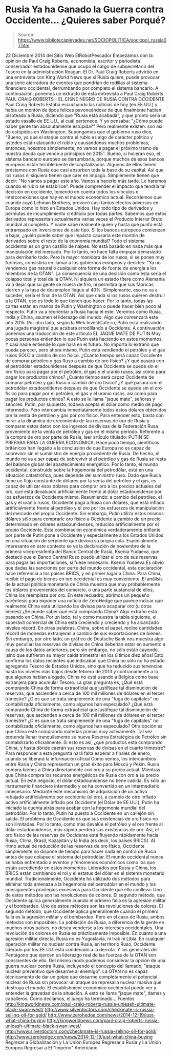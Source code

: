 # Rusia Ya ha Ganado la Guerra contra Occidente... ¿Quieres saber Porqué?

> Source: https://www.bibliotecapleyades.net/SOCIOPOLITICA/sociopol_russia07.htm

22 Diciembre 2014
del Sitio Web ElRobotPescador
Empezamos con la opinión de Paul Craig Roberts, economista, escritor y periodista conservador estadounidense que ocupó el cargo de subsecretario del Tesoro en la administración Reagan. El Dr. Paul Craig Roberts advirtió en una entrevista con King World News que si Rusia quiere, puede provocar una serie aterradora de eventos que pondrían de rodillas al sistema financiero occidental, derrumbando por completo el sistema bancario. A continuación, ponemos un extracto de esta entrevista a Paul Craig Roberts
PAUL CRAIG ROBERTS - EL CISNE NEGRO DE RUSIA CONTRA OCCIDENTE
Paul Craig Roberts
Estaba escuchando las noticias de hoy (en EE.UU.) y había un montón de tipos felices pavoneándose de que finalmente habían pisoteado a Rusia, diciendo que "Rusia está acabada", y que pronto sería un estado vasallo de EE.UU., al cuál pertenece. Y yo pensaba:
"¿Cómo puede haber gente tan absolutamente estúpida?"
Pero realmente existen: son así de estúpidos en Washington.
Supongamos que el gobierno ruso dice,
"Bueno, ya que el ataque contra el rublo es algo de carácter político y ustedes están atacando el rublo y causándonos muchos problemas, entonces, nosotros simplemente, no vamos a pagar el próximo tramo de nuestra deuda que vence a principios en 2015″.
Bueno, si hicieran eso, el sistema bancario europeo se derrumbaría, porque muchos de esos bancos europeos están terriblemente descapitalizados.
Algunos de ellos tienen préstamos con Rusia que casi absorben toda la base de su capital. Así que los rusos ni siquiera tienen que caer en impago. Simplemente tienen que decir:
"No vamos a pagar este año. Vamos a hacerlo más tarde. Lo haremos cuando el rublo se estabilice".
Puede comprender el impacto que tendría tal decisión en occidente, teniendo en cuenta todos los vínculos e interconexiones que hay en el mundo económico actual.
Recordemos que cuando cayó Lehman Brothers, provocó casi tantos efectos adversos en Europa como lo hizo en Estados Unidos. Hay todo tipo de derivados y permutas de incumplimiento crediticio por todas partes. Sabemos que estos derivados representan actualmente varias veces el Producto Interior Bruto mundial al completo. Y nadie sabe realmente quién y hasta qué punto está entrampado en inversiones de este tipo. Si los bancos europeos comienzan a bajar, ¿quién puede saber que impacto causaría este montón de derivados sobre el resto de la economía mundial? Todo el sistema occidental es un gran castillo de naipes. No está basado en nada más que manipulación del mercado. Por lo tanto, no hace falta empujar demasiado para derribarlo todo. Pero la mayor maniobra de los rusos, si se ponen muy furiosos, consistiría en llamar a los gobiernos europeos y decirles:
"Ya no vendemos gas natural o cualquier otra forma de fuente de energía a los miembros de la OTAN".
La consecuencia de una decisión como ésta sería el colapso total y total de la OTAN. Ni siquiera un estado títere como Alemania va a dejar que su gente se muera de frío, ni permitirá que sus fábricas cierren y la tasa de desempleo llegue al 40%. Simplemente, eso no va a suceder, sería el final de la OTAN. Así que cada si los rusos quieren destruir a la OTAN, eso es todo lo que tienen que hacer. Por lo tanto, todas las cartas están en manos de Putin y Washington o puede hacer bien poco al respecto. Putin va a reorientar a Rusia hacia el este. Veremos como Rusia, India y China, asumen el liderazgo del mundo. Algo que comenzará este año 2015.
Por otro lado, según la Web InvestCafe.ru, Putin está realizando una jugada magistral que acabará arrodillando a Occidente.
A continuación ponemos una traducción de este artículo
EL JAQUE MATE DE PUTIN Muy pocas personas entienden lo que Putin está haciendo en estos momentos. Y casi nadie entiende lo que hará en el futuro. No importa lo extraño que pueda parecer, pero ahora mismo, Putin está vendiendo el petróleo y el gas rusos SÓLO a cambio de oro físico.
¿Cuánto tiempo será capaz Occidente de comprar petróleo y gas Ruso a cambio de oro físico? ¿Y qué pasará con el petrodólar estadounidense después de que Occidente se quede sin el oro físico para pagar por el petróleo, el gas y el uranio rusos, así como para pagar los productos chinos?
¿Cuánto tiempo será capaz Occidente de comprar petróleo y gas Ruso a cambio de oro físico?
¿Y qué pasará con el petrodólar estadounidense después de que Occidente se quede sin el oro físico para pagar por el petróleo, el gas y el uranio rusos, así como para pagar los productos chinos?
A esto se le llama "jaque mate", señoras y señores.
Putin, por supuesto, todavía acepta el dólar como medio de pago intermedio. Pero intercambia inmediatamente todos estos dólares obtenidos por la venta de petróleo y gas por oro físico. Para entender esto, basta con mirar a la dinámica de crecimiento de las reservas de oro de Rusia y comparar estos datos con los ingresos de divisas de la Federación Rusa proveniente de la venta de petróleo y gas en el mismo período. Referente a la compra de oro por parte de Rusia, leer artículo titulado: PUTIN SE PREPARA PARA LA GUERRA ECONÓMICA.
Hace poco tiempo, científicos británicos han llegado a la conclusión de que Europa no es capaz de sobrevivir sin el suministro de energía procedente de Rusia.
De hecho, el mundo no va a ser capaz de sobrevivir si el petróleo y gas de Rusia se resta del balance global del abastecimiento energético. Por lo tanto, el mundo occidental, construido sobre la hegemonía del petrodólar, está en una situación catastrófica, pues depende del suministro ruso. Dado que Rusia tiene un flujo constante de dólares por la venta del petróleo y el gas, es capaz de utilizar esos dólares para comprar oro a los precios actuales del oro, que está devaluado artificialmente frente al dólar estadounidense por los esfuerzos de Occidente mismo.
Resumiendo:
a cambio del petróleo, el gas y el uranio rusos, Occidente paga a Rusia con dólares, que está inflado artificialmente frente al petróleo y el oro por los esfuerzos de manipulación del mercado del propio Occidente.
Sin embargo, Putin utiliza estos mismos dólares sólo para comprarle oro físico a Occidente a cambio de un precio determinado en dólares estadounidenses, reducido artificialmente por el propio Occidente. Esta combinación económica verdaderamente brillante por parte de Putin pone a Occidente y especialmente a los Estados Unidos en una situación de serpiente que devora su propia cola. Especialmente interesante en este contexto se ve la declaración de noviembre de la primera vicepresidenta del Banco Central de Rusia, Ksenia Yudaeva, que destacó que el Banco Central Ruso puede utilizar el oro de sus reservas para pagar las importaciones, si fuese necesario.
Ksenia Yudaeva
Es obvio que dadas las sanciones por parte del mundo occidental, esta declaración hace referencia a los países BRICS, y en primer lugar a China. Para China, recibir el pago de bienes en oro occidental es muy conveniente. El análisis de la actual política monetaria de China muestra que muy probablemente los dólares provenientes del comercio, o una parte sustancial de ellos, China los reemplaza por oro. En este recuadro, abrimos un pequeño paréntesis para exponer una noticia de ZeroHedge que parece indicar que realmente China está utilizando las divisas para acaparar oro (u otros bienes) ¿Se puede saber qué está comprando China? Algo extraño está pasando en China. Por un lado, tal y como muestra la tabla siguiente, el superávit comercial de China está creciendo y creciendo y ha alcanzado niveles récord.
En otras palabras, China, sobre el papel, recibe cantidades récord de monedas extranjeras a cambio de sus exportaciones de bienes. Sin embargo, por otro lado, un gráfico de Deutsche Bank nos muestra algo muy peculiar:
las reservas de divisas de China deberían estar en aumento a causa de los datos anteriores, pero sin embargo, no sólo están cayendo, ¡sino que sufrieron su mayor caída trimestral en los últimos diez años!
Esto confirma los datos recientes que indicaban que China no sólo no ha estado agregando Tesoro de Estados Unidos, sino que ha reducido sus tenencias hasta los niveles más bajos desde febrero de 2013 y contrariamente a lo que algunos habían alegado, China no está usando a Bélgica como base extranjera para acumular Tesoro. La gran pregunta es,
¿Qué está comprando China de forma extraoficial que justifique tal disminución de reservas, que ascienden a cerca de 100 mil millones de dólares en el tercer trimestre? ¿O es que se trata simplemente de una "fuga de capitales" no contabilizada oficialmente, como algunos han especulado?
¿Qué está comprando China de forma extraoficial que justifique tal disminución de reservas, que ascienden a cerca de 100 mil millones de dólares en el tercer trimestre?
¿O es que se trata simplemente de una "fuga de capitales" no contabilizada oficialmente, como algunos han especulado?
Otra opción es que China esté comprando materias primas muy activamente. Tal vez pretenda llenar tranquilamente su nueva Reserva Estratégica de Petróleo sin contabilizarlo oficialmente.
Si esto es así, ¿qué productos está comprando China, y hasta dónde caerán sus reservas de divisas en el cuarto trimestre? Para responder a esta pregunta hará falta esperar a finales de enero, cuando se liberará la información oficial
Como vemos, los intercambios entre Rusia y China representan un gran éxito para Moscú y Pekín. Rusia compra bienes a China directamente con oro a su precio actual. Mientras que China compra los recursos energéticos de Rusia con oro a su precio actual. En este negocio, el dólar estadounidense no tiene cabida. Es sólo un instrumento financiero intermedio y se ha convertido en un intermediario innecesario. Mediante este mecanismo de adquisición de un activo rebajado artificialmente por occidente (el oro), a cambio de otro inflado activo artificialmente inflado por Occidente (el Dólar de EE.UU.), Putin ha iniciado la cuenta atrás para acabar con la hegemonía mundial del petrodólar.
Por lo tanto, Putin ha puesto a Occidente en un callejón sin salida. El problema de Occidente es que sus existencias de oro físico no son ilimitadas. Por lo tanto, como más devalúe el petróleo y el oro frente al dólar estadounidense, más rápido perderá sus existencias de oro. Así, el oro físico de las reservas de Occidente está fluyendo rápidamente hacia Rusia, China, Brasil, Kazajstán y la India (es decir, los países BRICS).
Al ritmo actual de reducción de las reservas de oro físico, Occidente simplemente no dispone de tiempo para hacer nada en contra de Rusia antes de que colapse el sistema del petrodólar. El mundo occidental nunca se había enfrentado a eventos y fenómenos económicos como los que están sucediendo en estos momentos. Liderados por Rusia y China, los BRICS están cambiando el rol y el estatus del dólar en el sistema monetario mundial. Tradicionalmente, Occidente ha utilizado dos métodos para eliminar toda amenaza a la hegemonía del petrodólar en el mundo y los consiguientes privilegios excesivos para Occidente que ello conlleva:
Uno de estos métodos son las revoluciones de colores. El segundo método, que Occidente aplica generalmente cuando el primero falla es la agresión militar y el bombardeo.
Uno de estos métodos son las revoluciones de colores.
El segundo método, que Occidente aplica generalmente cuando el primero falla es la agresión militar y el bombardeo.
Pero en el caso de Rusia, ambos métodos son imposibles.
La población de Rusia, a diferencia de la gente en muchos otros países, no desea venderse a los intereses occidentales. Una revolución de colores en Rusia es prácticamente imposible. En cuanto a una agresión militar directa, Rusia no es Yugoslavia, ni Irak ni Libia.
En cualquier operación militar no nuclear contra Rusia, en territorio Ruso, Occidente liderado por los EE.UU. está condenado a la derrota. Y los generales del Pentágono que ejercen un liderazgo real de las fuerzas de la OTAN son conscientes de ello. Del mismo modo podemos considerar la opción de una guerra nuclear contra Rusia, incluyendo el concepto del llamado, "ataque nuclear preventivo que desarme al enemigo".
La OTAN no es capaz técnicamente de dar un golpe que desarme completamente el potencial nuclear de Rusia sin provocar un ataque de represalia nuclear masiva que destruya el mundo. El establishment económico occidental puede ver y entender la gravedad de la situación. A esto se llama "jaque mate", damas y caballeros. Como decíamos, el juego ha terminado...
Fuentes
http://kingworldnews.com/paul-craig-roberts-russia-unleash-ultimate-black-swan-west/ http://www.silverdoctors.com/checkmate-is-russia-selling-oil-for-gold/ http://www.zerohedge.com/news/2014-12-19/just-what-china-buying
http://kingworldnews.com/paul-craig-roberts-russia-unleash-ultimate-black-swan-west/
http://www.silverdoctors.com/checkmate-is-russia-selling-oil-for-gold/
http://www.zerohedge.com/news/2014-12-19/just-what-china-buying
Regresar a Globalización y La Unión Europea
Regresar a Rusia y La Unión Europea
Regresar a El "Imperio" Americano
